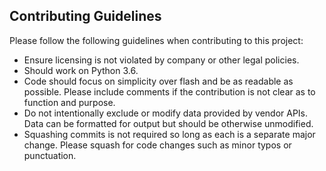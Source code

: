 ## Contributing Guidelines
Please follow the following guidelines when contributing to this project:

- Ensure licensing is not violated by company or other legal policies.
- Should work on Python 3.6.
- Code should focus on simplicity over flash and be as readable as possible. Please include comments if the contribution is not clear as to function and purpose.
- Do not intentionally exclude or modify data provided by vendor APIs. Data can be formatted for output but should be otherwise unmodified.
- Squashing commits is not required so long as each is a separate major change. Please squash for code changes such as minor typos or punctuation.
